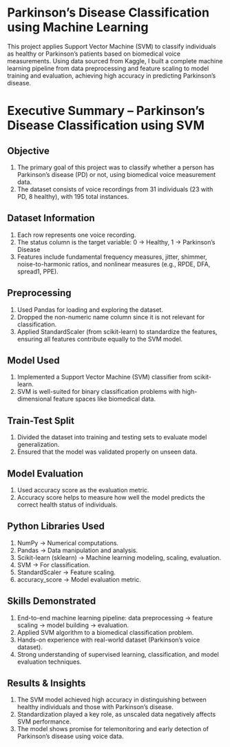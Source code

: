 # Parkinson’s Disease Classification using Machine Learning
This project applies Support Vector Machine (SVM) to classify individuals as healthy or Parkinson’s patients based on biomedical voice measurements. Using data sourced from Kaggle, I built a complete machine learning pipeline from data preprocessing and feature scaling to model training and evaluation, achieving high accuracy in predicting Parkinson’s disease.

# Executive Summary – Parkinson’s Disease Classification using SVM

## Objective
1.	The primary goal of this project was to classify whether a person has Parkinson’s disease (PD) or not, using biomedical voice measurement data.
2.	The dataset consists of voice recordings from 31 individuals (23 with PD, 8 healthy), with 195 total instances.

## Dataset Information
1. Each row represents one voice recording.
2. The status column is the target variable:
	    0 → Healthy, 
	    1 → Parkinson’s Disease
3. Features include fundamental frequency measures, jitter, shimmer, noise-to-harmonic ratios, and nonlinear measures (e.g., RPDE, DFA, spread1, PPE).

## Preprocessing
1.	Used Pandas for loading and exploring the dataset.
2.	Dropped the non-numeric name column since it is not relevant for classification.
3.	Applied StandardScaler (from scikit-learn) to standardize the features, ensuring all features contribute equally to the SVM model.

## Model Used
1.	Implemented a Support Vector Machine (SVM) classifier from scikit-learn.
2.	SVM is well-suited for binary classification problems with high-dimensional feature spaces like biomedical data.
	
## Train-Test Split
1.	Divided the dataset into training and testing sets to evaluate model generalization.
2.	Ensured that the model was validated properly on unseen data.
	
## Model Evaluation
1.	Used accuracy score as the evaluation metric.
2.	Accuracy score helps to measure how well the model predicts the correct health status of individuals.

## Python Libraries Used
1.	NumPy → Numerical computations.
2.	Pandas → Data manipulation and analysis.
3.	Scikit-learn (sklearn) → Machine learning modeling, scaling, evaluation.
4.	SVM → For classification.
5.	StandardScaler → Feature scaling.
6.	accuracy_score → Model evaluation metric.

## Skills Demonstrated
1.	End-to-end machine learning pipeline: data preprocessing → feature scaling → model building → evaluation.
2.	Applied SVM algorithm to a biomedical classification problem.
3.	Hands-on experience with real-world dataset (Parkinson’s voice dataset).
4.	Strong understanding of supervised learning, classification, and model evaluation techniques.

## Results & Insights
1. The SVM model achieved high accuracy in distinguishing between healthy individuals and those with Parkinson’s disease.
2. Standardization played a key role, as unscaled data negatively affects SVM performance.
3. The model shows promise for telemonitoring and early detection of Parkinson’s disease using voice data.


    
   	
